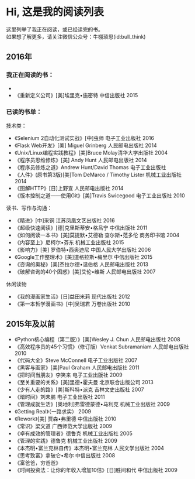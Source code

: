 Hi, 这是我的阅读列表
=========
这里列举了我正在阅读，或已经读完的书。<br>
如果想了解更多，请关注微信公众号：牛棚琐思(id:bull_think)


## 2016年
### 我正在阅读的书：
* 
* 《重新定义公司》[美]埃里克•施密特 中信出版社 2015


### 已读的书单：
技术类：
* 《Selenium 2自动化测试实战》[中]虫师 电子工业出版社 2016
* 《Flask Web开发》[美] Miguel Grinberg 人民邮电出版社 2014
* 《Unix/Linux编程实践教程》[美]Bruce Molay清华大学出版社 2004
* 《程序员思维修炼》[美] Andy Hunt 人民邮电出版社 2014
* 《程序员修炼之道》Andrew Hunt/David Thomas 电子工业出版社
* 《人件》(原书第3版)[美]Tom DeMarco / Timothy Lister 机械工业出版社 2014
* 《图解HTTP》[日]上野宣 人民邮电出版社 2014
* 《版本控制之道——使用Git》[美]Travis Swicegood 电子工业出版社 2010

读书、写作与沟通：
* 《精进》[中]采铜 江苏凤凰文艺出版社 2016
* 《超级快速阅读》[德]克里斯蒂安•格吕宁 中信出版社 2011
* 《如何阅读一本书》[美]莫提默•艾德勒 查尔斯•范多伦 商务印书馆 2004
* 《内容至上》尼柯尔•芬东 机械工业出版社 2015
* 《影响力》[美] 罗伯特•西奥迪尼 中国人民大学出版社 2006
* 《Google工作整理术》[美]道格拉斯•梅里尔 中信出版社 2015
* 《咨询的奥秘》[美]杰拉尔德•温伯格 人民邮电出版社 2013
* 《破解咨询的40个困惑》[美]艾伦•维斯 人民邮电出版社 2007

休闲读物
* 《我的漫画家生活》[日]益田米莉 现代出版社 2012
* 《第一本哲学漫画书》[中]吴瑞君 万卷出版社 2010

## 2015年及以前
* 《Python核心编程（第二版）》[美]Wesley J. Chun 人民邮电出版社 2008
* 《高效程序员的45个习惯》（修订版）Venkat Subramaniam 人民邮电出版社 2010
* 《代码大全》Steve McConnell 电子工业出版社 2007
* 《黑客与画家》[美]Paul Graham 人民邮电出版社   2011
* 《把时间当朋友》李笑来 电子工业出版社 2009
* 《至关重要的关系》[美]里德•霍夫曼 北京联合出版公司 2013
* 《少有人走的路》[美]斯科特•派克 吉林文史出版社 2007
* 《暗时间》刘未鹏 电子工业出版社 2011
* 《管理成就生活》[奥地利]弗雷德蒙德•马利克 机械工业出版社 2009
* 《Getting Real》（一路求实） 2009
* 《Rework》[美] 贾森•弗里德 中信出版社 2010
* 《常识》梁文道 广西师范大学出版社 2009
* 《卓有成效的管理者》德鲁克 机械工业出版社 2005
* 《管理的实践》德鲁克 机械工业出版社 2009
* 《本杰明•富兰克林自传》本杰明•富兰克林 人民文学出版社 2004
* 《思考致富》拿破仑•希尔 中信出版社 2008
* 《富爸爸，穷爸爸》
* 《时间投资法：让你的年收入增加10倍》[日]胜间和代 中信出版社 2009
